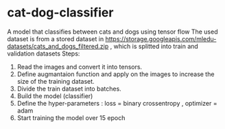 # cat-dog-classifier
A model that classifies between cats and dogs using tensor flow
The used dataset is from a stored dataset in https://storage.googleapis.com/mledu-datasets/cats_and_dogs_filtered.zip , which is splitted into train and validation datasets
Steps:
  1. Read the images and convert it into tensors.
  2. Define augmantaion function and apply on the images to increase the size of the training dataset.
  3. Divide the train dataset into batches.
  4. Build the model (classifier)
  5. Define the hyper-parameters : loss = binary crossentropy , optimizer = adam
  6. Start training the model over 15 epoch
